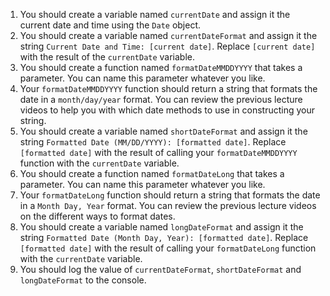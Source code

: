 1. You should create a variable named `currentDate` and assign it the current date and time using the `Date` object.
1. You should create a variable named `currentDateFormat` and assign it the string `Current Date and Time: [current date]`. Replace `[current date]` with the result of the `currentDate` variable.
1. You should create a function named `formatDateMMDDYYYY` that takes a parameter. You can name this parameter whatever you like.
1. Your `formatDateMMDDYYYY` function should return a string that formats the date in a `month/day/year` format. You can review the previous lecture videos to help you with which date methods to use in constructing your string.
1. You should create a variable named `shortDateFormat` and assign it the string `Formatted Date (MM/DD/YYYY): [formatted date]`. Replace `[formatted date]` with the result of calling your `formatDateMMDDYYYY` function with the `currentDate` variable.
1. You should create a function named `formatDateLong` that takes a parameter. You can name this parameter whatever you like.
1. Your `formatDateLong` function should return a string that formats the date in a `Month Day, Year` format. You can review the previous lecture videos on the different ways to format dates.
1. You should create a variable named `longDateFormat` and assign it the string `Formatted Date (Month Day, Year): [formatted date]`. Replace `[formatted date]` with the result of calling your `formatDateLong` function with the `currentDate` variable.
1. You should log the value of `currentDateFormat`, `shortDateFormat` and `longDateFormat` to the console.
